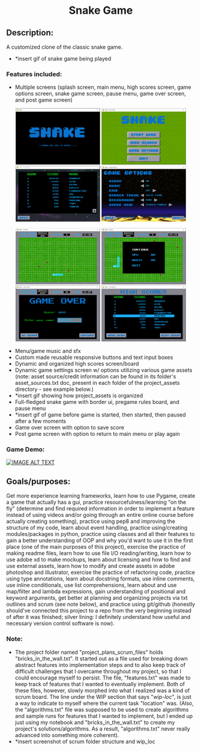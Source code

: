 <h1 align='center'>Snake Game</h1>


<h2>Description:</h2>

A customized clone of the classic snake game.
- *insert gif of snake game being played


<h3>Features included:</h3>

- Multiple screens (splash screen, main menu, high scores screen, game options screen, snake game screen, pause menu, 
game over screen, and post game screen)
<p align="center">
  <img src="screenshots_and_gifs/splash_screen.PNG" width="225" />
  <img src="screenshots_and_gifs/main_menu_screen.PNG" width="225" /> 
  <img src="screenshots_and_gifs/high_scores_screen.PNG" width="225" />
  <img src="screenshots_and_gifs/game_options_screen.PNG" width="225" />
</p>

<p align="center">
  <img src="screenshots_and_gifs/snake_game_screen.PNG" width="225" />
  <img src="screenshots_and_gifs/pause_menu_screen.PNG" width="225" /> 
  <img src="screenshots_and_gifs/game_over_screen.PNG" width="225" />
  <img src="screenshots_and_gifs/post_game_screen_scoreboard.PNG" width="225" />
</p>

- Menu/game music and sfx
- Custom made reusable responsive buttons and text input boxes
- Dynamic and organized high scores screen/board
- Dynamic game settings screen w/ options utilizing various game assets (note: asset source/credit information can be 
found in its folder's asset_sources.txt doc, present in each folder of the project_assets directory - see example 
below.)
- *insert gif showing how project_assets is organized
- Full-fledged snake game with border ui, pregame rules board, and pause menu
- *insert gif of game before game is started, then started, then paused after a few moments
- Game over screen with option to save score
- Post game screen with option to return to main menu or play again


<h3>Game Demo:</h3>

[![IMAGE ALT TEXT](http://img.youtube.com/vi/wnLGdalz9Tc/0.jpg)](http://www.youtube.com/watch?v=wnLGdalz9Tc "Over-Engineered Snake Project using Python and Pygame (Demo)")

<h2>Goals/purposes:</h2>

Get more experience learning frameworks, learn how to use Pygame, create a game that actually has a gui, practice 
resourcefulness/learning "on the fly" (determine and find required information in order to implement a feature 
instead of using videos and/or going through an entire online course before actually creating something), practice 
using pep8 and improving the structure of my code, learn about event handling, practice using/creating modules/packages 
in python, practice using classes and all their features to gain a better understanding of OOP and why you'd want to 
use it in the first place (one of the main purposes of this project), exercise the practice of making readme files, 
learn how to use file I/O reading/writing, learn how to use adobe xd to make mockups, learn about licensing and how to 
find and use external assets, learn how to modify and create assets in adobe photoshop and illustrator, exercise the 
practice of refactoring code, practice using type annotations, learn about docstring formats, use inline comments, use 
inline conditionals, use list comprehensions, learn about and use map/filter and lambda expressions, gain understanding 
of positional and keyword arguments, get better at planning and organizing projects via txt outlines and scrum 
(see note below), and practice using git/github (honestly should've connected this project to a repo 
from the very beginning instead of after it was finished; silver lining: I definitely understand how useful and 
necessary version control software is now).


<h3>Note:</h3>

- The project folder named "project_plans_scrum_files" holds "bricks_in_the_wall.txt". It started out as a file used 
for breaking down abstract features into implementation steps and to also keep track of difficult challenges that I 
overcame throughout my project, so that I could encourage myself to persist. The file, "features.txt" was made to keep 
track of features that I wanted to eventually implement. Both of these files, however, slowly morphed into what I 
realized was a kind of scrum board. The line under the WIP section that says "_wip-loc_", is just a way to indicate to 
myself where the current task "location" was. (Also, the "algorithms.txt" file was supposed to be used to create 
algorithms and sample runs for features that I wanted to implement, but I ended up just using my notebook and 
"bricks_in_the_wall.txt" to create my project's solutions/algorithms. As a result, "algorithms.txt" never really 
advanced into something more coherent).
- *insert screenshot of scrum folder structure and wip_loc
